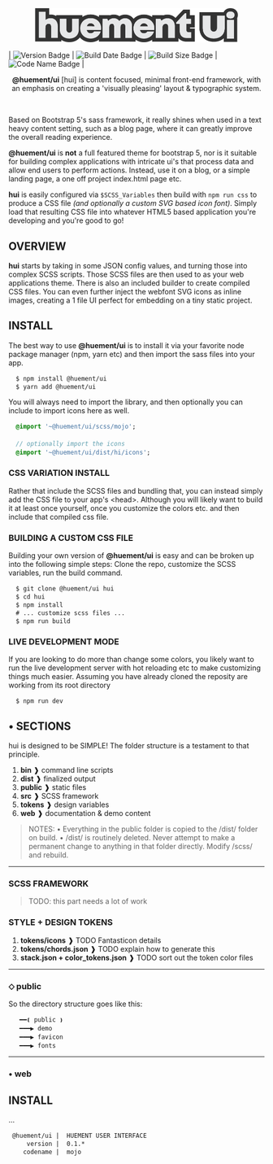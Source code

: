 <p align="center">
  <img src="logo.png?ver=2" width="400" />
</p>

| ![Version Badge](https://img.shields.io/badge/dynamic/json?url=https%3A%2F%2Fgithub.com%2Fjohnny13%2Fmojo%2Fraw%2Fmain%2Fpackage.json&query=%24.version&style=flat-square&label=VERSION&labelColor=%23505050&color=%238A2BE2) | ![Build Date Badge](https://img.shields.io/badge/dynamic/json?url=https%3A%2F%2Fgithub.com%2Fjohnny13%2Fmojo%2Fraw%2Fmain%2Fpackage.json&query=%24.buildDate&style=flat-square&label=BUILT&labelColor=%23505050&color=%238A2BE2) | ![Build Size Badge](https://img.shields.io/badge/dynamic/json?url=https%3A%2F%2Fgithub.com%2Fjohnny13%2Fmojo%2Fraw%2Fmain%2Fpackage.json&query=%24.buildSize&style=flat-square&label=SIZE&labelColor=%23505050&color=%238A2BE2) | ![Code Name Badge](https://img.shields.io/badge/dynamic/json?url=https%3A%2F%2Fgithub.com%2Fjohnny13%2Fmojo%2Fraw%2Fmain%2Fpackage.json&query=%24.codeName&style=flat-square&label=NAME&labelColor=%23505050&color=%238A2BE2) |

<div style="width: 100%;clear:both;display:block;position:relative">
  <p align="center">
    <strong>@huement/ui</strong> [hui] is content focused, minimal front-end framework, with an emphasis on creating a 'visually pleasing' layout & typographic system.
  </p>
</div>
<br />

Based on Bootstrap 5's sass framework, it really shines when used in a text heavy content setting, such as a blog page, where it can greatly improve the overall reading experience.

**@huement/ui** is **not** a full featured theme for bootstrap 5, nor is it suitable for building complex applications with intricate ui's that process data and allow end users to perform actions. Instead, use it on a blog, or a simple landing page, a one off project index.html page etc.

**hui** is easily configured via `$SCSS_Variables` then build with `npm run css` to produce a CSS file _(and optionally a custom SVG based icon font)_. Simply load that resulting CSS file into whatever HTML5 based application you're developing and you're good to go!

## OVERVIEW

**hui** starts by taking in some JSON config values, and turning those into complex SCSS scripts. Those SCSS files are then used to as your web applications theme. There is also an included builder to create compiled CSS files. You can even further inject the webfont SVG icons as inline images, creating a 1 file UI perfect for embedding on a tiny static project.

## INSTALL

The best way to use **@huement/ui** is to install it via your favorite node package manager (npm, yarn etc) and then import the sass files into your app.

```shell
  $ npm install @huement/ui
  $ yarn add @huement/ui
```

You will always need to import the library, and then optionally you can include to import icons here as well.

```sass
  @import '~@huement/ui/scss/mojo';

  // optionally import the icons
  @import '~@huement/ui/dist/hi/icons';
```

### CSS VARIATION INSTALL

Rather that include the SCSS files and bundling that, you can instead simply add the CSS file to your app's \<head\>. Although you will likely want to build it at least once yourself, once you customize the colors etc. and then include that compiled css file.

### BUILDING A CUSTOM CSS FILE

Building your own version of **@huement/ui** is easy and can be broken up into the following simple steps: Clone the repo, customize the SCSS variables, run the build command.

```shell
  $ git clone @huement/ui hui
  $ cd hui
  $ npm install
  # ... customize scss files ...
  $ npm run build
```

### LIVE DEVELOPMENT MODE

If you are looking to do more than change some colors, you likely want to run the live development server with hot reloading etc to make customizing things much easier. Assuming you have already cloned the reposity are working from its root directory

```shell
  $ npm run dev
```

## • SECTIONS

hui is designed to be SIMPLE! The folder structure is a testament to that principle.

1. **bin** ❱ command line scripts
2. **dist** ❱ finalized output
3. **public** ❱ static files
4. **src** ❱ SCSS framework
5. **tokens** ❱ design variables
6. **web** ❱ documentation & demo content

> NOTES:
> • Everything in the public folder is copied to the /dist/ folder on build.
> • /dist/ is routinely deleted. Never attempt to make a permanent change to anything in that folder directly. Modify /scss/ and rebuild.

---

### SCSS FRAMEWORK

> TODO: this part needs a lot of work

### STYLE + DESIGN TOKENS

1. **tokens/icons** ❱ TODO Fantasticon details
2. **tokens/chords.json** ❱ TODO explain how to generate this
3. **stack.json + color_tokens.json** ❱ TODO sort out the token color files

---

### ⬦ public

So the directory structure goes like this:

```sh
   ━━❪ public ❫
   ━━━▶ demo
   ━━━▶ favicon
   ━━━▶ fonts
```

---

### • web

## INSTALL

...

```
 @huement/ui |  HUEMENT USER INTERFACE
     version |  0.1.*
    codename |  mojo
```
